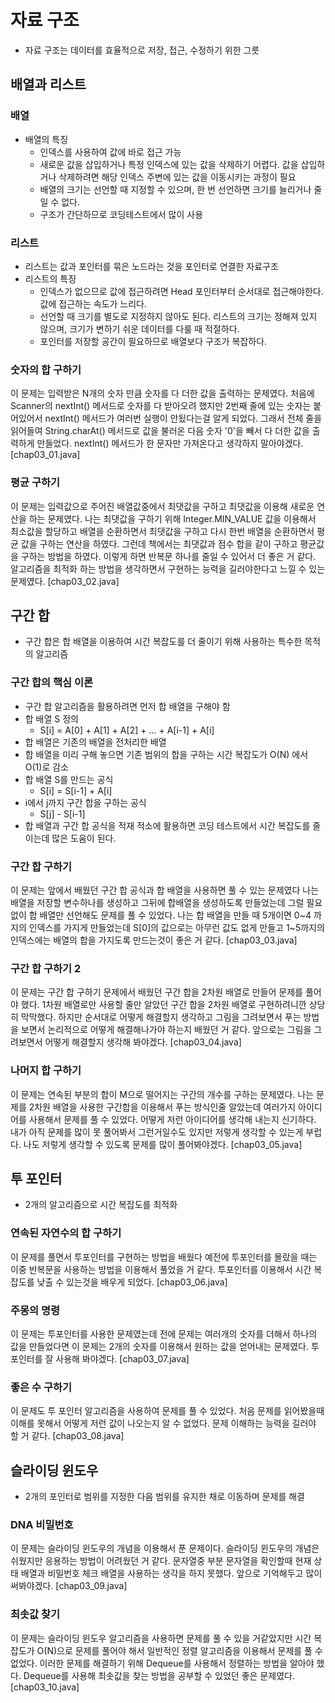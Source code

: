 # 자료 구조
- 자료 구조는 데이터를 효율적으로 저장, 접근, 수정하기 위한 그릇

## 배열과 리스트
### 배열
- 배열의 특징
  - 인덱스를 사용하여 값에 바로 접근 가능
  - 새로운 값을 삽입하거나 특정 인덱스에 있는 값을 삭제하기 어렵다. 값을 삽입하거나 삭제하려면 해당 인덱스 주변에 있는 값을 이동시키는 과정이 필요
  - 배열의 크기는 선언할 때 지정할 수 있으며, 한 번 선언하면 크기를 늘리거나 줄일 수 없다.
  - 구조가 간단하므로 코딩테스트에서 많이 사용

### 리스트
- 리스트는 값과 포인터를 묶은 노드라는 것을 포인터로 연결한 자료구조
- 리스트의 특징
  - 인덱스가 없으므로 값에 접근하려면 Head 포인터부터 순서대로 접근해야한다. 값에 접근하는 속도가 느리다.
  - 선언할 때 크기를 별도로 지정하지 않아도 된다. 리스트의 크기는 정해져 있지 않으며, 크기가 변하기 쉬운 데이터를 다룰 때 적절하다.
  - 포인터를 저장할 공간이 필요하므로 배열보다 구조가 복잡하다.

### 숫자의 합 구하기
이 문제는 입력받은 N개의 숫자 만큼 숫자를 다 더한 값을 출력하는 문제였다. 처음에 Scanner의 nextInt() 메서드로 숫자를 다 받아오려 했지만 2번째 줄에 있는 숫자는 붙어있어서 nextInt() 메서드가 여러번 실행이 안됬다는걸 알게 되었다. 그래서 전체 줄을 읽어들여 String.charAt() 메서드로 값을 불러온 다음 숫자 '0'을 빼서 다 더한 값을 출력하게 만들었다. nextInt() 메서드가 한 문자만 가져온다고 생각하지 말아야겠다.
[chap03_01.java]

### 평균 구하기
이 문제는 입력값으로 주어진 배열값중에서 최댓값을 구하고 최댓값을 이용해 새로운 연산을 하는 문제였다. 나는 최댓값을 구하기 위해 Integer.MIN_VALUE 값을 이용해서 최소값을 할당하고 배열을 순환하면서 최댓값을 구하고 다시 한번 배열을 순환하면서 평균 값을 구하는 연산을 하였다. 그런데 책에서는 최댓값과 점수 합을 같이 구하고  평균값을 구하는 방법을 하였다. 이렇게 하면 반복문 하나를 줄일 수 있어서 더 좋은 거 같다. 알고리즘을 최적화 하는 방법을 생각하면서 구현하는 능력을 길러야한다고 느낄 수 있는 문제였다.
[chap03_02.java]

## 구간 합
- 구간 합은 합 배열을 이용하여 시간 복잡도를 더 줄이기 위해 사용하는 특수한 목적의 알고리즘

### 구간 합의 핵심 이론
- 구간 합 알고리즘을 활용하려면 먼저 합 배열을 구해야 함
- 합 배열 S 정의
  - S[i] = A[0] + A[1] + A[2] + ... + A[i-1] + A[i]
- 합 배열은 기존의 배열을 전처리한 배열
- 합 배열을 미리 구해 놓으면 기존 범위의 합을 구하는 시간 복잡도가 O(N) 에서 O(1)로 감소
- 합 배열 S를 만드는 공식
  - S[i] = S[i-1] + A[i]
- i에서 j까지 구간 합을 구하는 공식
  - S[j] - S[i-1]
- 합 배열과 구간 합 공식을 적재 적소에 활용하면 코딩 테스트에서 시간 복잡도를 줄이는데 많은 도움이 된다.

### 구간 합 구하기
이 문제는 앞에서 배웠던 구간 합 공식과 합 배열을 사용하면 풀 수 있는 문제였다 나는 배열을 저장할 변수하나를 생성하고 그뒤에 합배열을 생성하도록 만들었는데 그럴 필요 없이 합 배열만 선언해도 문제를 풀 수 있었다. 나는 합 배열을 만들 때 5개이면 0~4 까지의 인덱스를 가지게 만들었는데 S[0]의 값으로는 아무런 값도 없게 만들고 1~5까지의 인덱스에는 배열의 합을 가지도록 만드는것이 좋은 거 같다.
[chap03_03.java]

### 구간 합 구하기 2
이 문제는 구간 합 구하기 문제에서 배웠던 구간 합을 2차원 배열로 만들어 문제를 풀어야 했다. 1차원 배열로만 사용할 줄만 알았던 구간 합을 2차원 배열로 구현하려니깐 상당히 막막했다. 하지만 순서대로 어떻게 해결할지 생각하고 그림을 그려보면서 푸는 방법을 보면서 논리적으로 어떻게 해결해나가야 하는지 배웠던 거 같다. 앞으로는 그림을 그려보면서 어떻게 해결할지 생각해 봐야겠다.
[chap03_04.java]

### 나머지 합 구하기
이 문제는 연속된 부분의 합이 M으로 떨어지는 구간의 개수를 구하는 문제였다. 나는 문제를 2차원 배열을 사용한 구간합을 이용해서 푸는 방식인줄 알았는데 여러가지 아이디어를 사용해서 문제를 풀 수 있었다. 어떻게 저런 아이디어를 생각해 내는지 신기하다. 내가 아직 문제를 많이 못 풀어봐서 그런거일수도 있지만 저렇게 생각할 수 있는게 부럽다. 나도 저렇게 생각할 수 있도록 문제를 많이 풀어봐야겠다.
[chap03_05.java]

## 투 포인터
- 2개의 알고리즘으로 시간 복잡도를 최적화

### 연속된 자연수의 합 구하기
이 문제를 풀면서 투포인터를 구현하는 방법을 배웠다 예전에 투포인터를 몰랐을 때는 이중 반복문을 사용하는 방법을 이용해서 풀었을 거 같다. 투포인터를 이용해서 시간 복잡도를 낮출 수 있는것을 배우게 되었다.
[chap03_06.java]

### 주몽의 명령
이 문제는 투포인터를 사용한 문제였는데 전에 문제는 여러개의 숫자를 더해서 하나의 값을 만들었다면 이 문제는 2개의 숫자를 이용해서 원하는 값을 얻어내는 문제였다. 투포인터를 잘 사용해 봐야겠다.
[chap03_07.java]

### 좋은 수 구하기
이 문제도 투 포인터 알고리즘을 사용하여 문제를 풀 수 있었다. 처음 문제를 읽어봤을때 이해를 못해서 어떻게 저런 값이 나오는지 알 수 없었다. 문제 이해하는 능력을 길러야 할 거 같다.
[chap03_08.java]

## 슬라이딩 윈도우
- 2개의 포인터로 범위를 지정한 다음 범위를 유지한 채로 이동하며 문제를 해결

### DNA 비밀번호
이 문제는 슬라이딩 윈도우의 개념을 이용해서 푼 문제이다. 슬라이딩 윈도우의 개념은 쉬웠지만 응용하는 방법이 어려웠던 거 같다. 문자열중 부분 문자열을 확인할때 현재 상태 배열과 비밀번호 체크 배열을 사용하는 생각을 하지 못했다. 앞으로 기억해두고 많이 써봐야겠다.
[chap03_09.java]

### 최솟값 찾기
이 문제는 슬라이딩 윈도우 알고리즘을 사용하면 문제를 풀 수 있을 거같았지만 시간 복잡도가 O(N)으로 문제를 풀어야 해서 일반적인 정렬 알고리즘을 이용해서 문제를 풀 수 없었다. 이러한 문제를 해결하기 위해 Dequeue를 사용해서 정렬하는 방법을 알아야 했다. Dequeue를 사용해 최솟값을 찾는 방법을 공부할 수 있었던 좋은 문제였다.
[chap03_10.java]